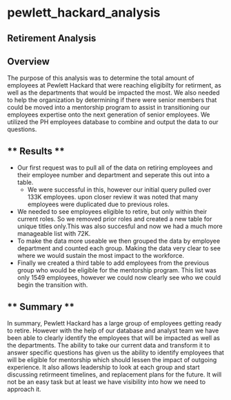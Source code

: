 # pewlett_hackard_analysis

## **Retirement Analysis** ##
## Overview ##
The purpose of this analysis was to determine the total amount of employees at Pewlett Hackard that were reaching eligibilty for retirment, as well as
the departments that would be impacted the most. We also needed to help the organization by determining if there were senior members that could be moved into
a mentorship program to assist in transitioning our employees expertise onto the next generation of senior employees.
We utilized the PH employees database to combine and output the data to our questions.

## ** Results ** ##

- Our first request was to pull all of the data on retiring employees and their employee number and department and seperate this out into a table. 
  - We were successful in this, however our initial query pulled over 133K employees. upon closer review it was noted that many employees were duplicated due to previous roles.
- We needed to see employees eligible to retire, but only within their current roles. So we removed prior roles and created a new table for unique titles only.This was also succesful and now we had a much more manageable list with 72K.
- To make the data more useable we then grouped the data by employee department and counted each group. Making the data very clear to see where we would sustain the most impact to the workforce.
- Finally we created a third table to add employees from the previous group who would be eligible for the mentorship program. This list was only 1549 employees, however we could now clearly see who we could begin the transition with.


## ** Summary ** ##
In summary, Pewlett Hackard has a large group of employees getting ready to retire. However with the help of our database and analyst team we have been able to clearly identify the employees that will be impacted as well as the departments. The ability to take our current data and transform it to answer specific questions has given us the ability to identify employees that will be eligible for mentorship which should lessen the impact of outgoing experience. It also allows leadership to look at each group and start discussing retirmeent timelines, and replacement plans for the future. It will not be an easy task but at least we have visibility into how we need to approach it.
